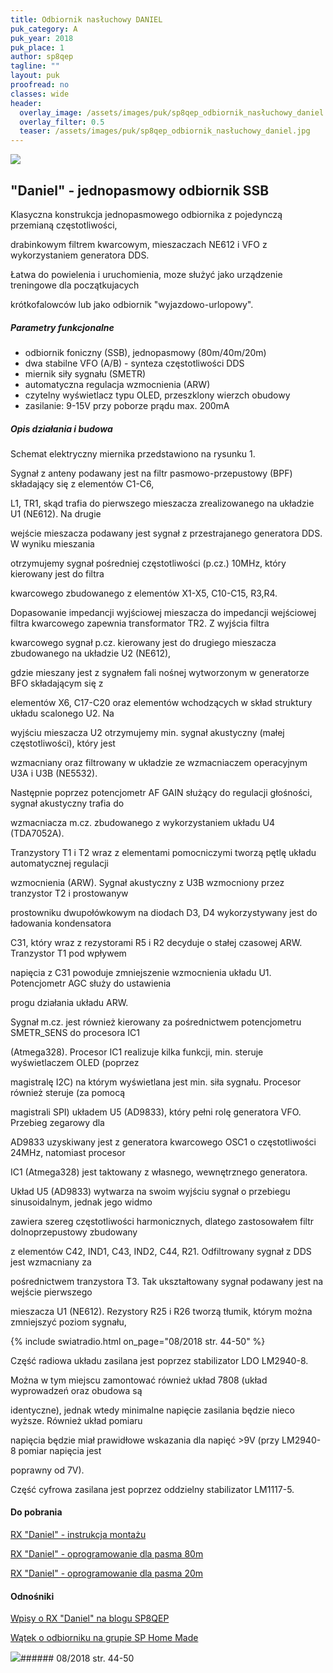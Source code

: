 ```yaml
---
title: Odbiornik nasłuchowy DANIEL
puk_category: A
puk_year: 2018
puk_place: 1
author: sp8qep
tagline: ""
layout: puk
proofread: no
classes: wide
header:
  overlay_image: /assets/images/puk/sp8qep_odbiornik_nasłuchowy_daniel.jpg
  overlay_filter: 0.5
  teaser: /assets/images/puk/sp8qep_odbiornik_nasłuchowy_daniel.jpg
---
```






 



![](assets/data/img/projects/2018-1-0.jpg) 



"Daniel" - jednopasmowy odbiornik SSB
-------------------------------------





 Klasyczna konstrukcja jednopasmowego odbiornika z pojedynczą przemianą częstotliwości,

 drabinkowym filtrem kwarcowym, mieszaczach NE612 i VFO z wykorzystaniem generatora DDS.

 Łatwa do powielenia i uruchomienia, moze służyć jako urządzenie treningowe dla początkujacych

 krótkofalowców lub jako odbiornik "wyjazdowo-urlopowy".




##### Parametry funkcjonalne




* odbiornik foniczny (SSB), jednopasmowy (80m/40m/20m)
* dwa stabilne VFO (A/B) - synteza częstotliwości DDS
* miernik siły sygnału (SMETR)
* automatyczna regulacja wzmocnienia (ARW)
* czytelny wyświetlacz typu OLED, przeszklony wierzch obudowy
* zasilanie: 9-15V przy poborze prądu max. 200mA




##### Opis działania i budowa




 Schemat elektryczny miernika przedstawiono na rysunku 1.






Sygnał z anteny podawany jest na filtr pasmowo-przepustowy (BPF) składający się z elementów C1-C6,

L1, TR1, skąd trafia do pierwszego mieszacza zrealizowanego na układzie U1 (NE612). Na drugie

wejście mieszacza podawany jest sygnał z przestrajanego generatora DDS. W wyniku mieszania

otrzymujemy sygnał pośredniej częstotliwości (p.cz.) 10MHz, który kierowany jest do filtra

kwarcowego zbudowanego z elementów X1-X5, C10-C15, R3,R4.






Dopasowanie impedancji wyjściowej mieszacza do impedancji wejściowej filtra kwarcowego zapewnia transformator TR2. Z wyjścia filtra

kwarcowego sygnał p.cz. kierowany jest do drugiego mieszacza zbudowanego na układzie U2 (NE612),

gdzie mieszany jest z sygnałem fali nośnej wytworzonym w generatorze BFO składającym się z

elementów X6, C17-C20 oraz elementów wchodzących w skład struktury układu scalonego U2. Na

wyjściu mieszacza U2 otrzymujemy min. sygnał akustyczny (małej częstotliwości), który jest

wzmacniany oraz filtrowany w układzie ze wzmacniaczem operacyjnym U3A i U3B (NE5532).

Następnie poprzez potencjometr AF GAIN służący do regulacji głośności, sygnał akustyczny trafia do

wzmacniacza m.cz. zbudowanego z wykorzystaniem układu U4 (TDA7052A).






Tranzystory T1 i T2 wraz z elementami pomocniczymi tworzą pętlę układu automatycznej regulacji

wzmocnienia (ARW). Sygnał akustyczny z U3B wzmocniony przez tranzystor T2 i prostowanyw

prostowniku dwupołówkowym na diodach D3, D4 wykorzystywany jest do ładowania kondensatora

C31, który wraz z rezystorami R5 i R2 decyduje o stałej czasowej ARW. Tranzystor T1 pod wpływem

napięcia z C31 powoduje zmniejszenie wzmocnienia układu U1. Potencjometr AGC służy do ustawienia

progu działania układu ARW.






Sygnał m.cz. jest również kierowany za pośrednictwem potencjometru SMETR\_SENS do procesora IC1

(Atmega328). Procesor IC1 realizuje kilka funkcji, min. steruje wyświetlaczem OLED (poprzez

magistralę I2C) na którym wyświetlana jest min. siła sygnału. Procesor również steruje (za pomocą

magistrali SPI) układem U5 (AD9833), który pełni rolę generatora VFO. Przebieg zegarowy dla

AD9833 uzyskiwany jest z generatora kwarcowego OSC1 o częstotliwości 24MHz, natomiast procesor

IC1 (Atmega328) jest taktowany z własnego, wewnętrznego generatora.






Układ U5 (AD9833) wytwarza na swoim wyjściu sygnał o przebiegu sinusoidalnym, jednak jego widmo

zawiera szereg częstotliwości harmonicznych, dlatego zastosowałem filtr dolnoprzepustowy zbudowany

z elementów C42, IND1, C43, IND2, C44, R21. Odfiltrowany sygnał z DDS jest wzmacniany za

pośrednictwem tranzystora T3. Tak ukształtowany sygnał podawany jest na wejście pierwszego

mieszacza U1 (NE612). Rezystory R25 i R26 tworzą tłumik, którym można zmniejszyć poziom sygnału,

{% include swiatradio.html on_page="08/2018 str. 44-50" %}






Część radiowa układu zasilana jest poprzez stabilizator LDO LM2940-8.

Można w tym miejscu zamontować również układ 7808 (układ wyprowadzeń oraz obudowa są

identyczne), jednak wtedy minimalne napięcie zasilania będzie nieco wyższe. Również układ pomiaru

napięcia będzie miał prawidłowe wskazania dla napięć >9V (przy LM2940-8 pomiar napięcia jest

poprawny od 7V).






Część cyfrowa zasilana jest poprzez oddzielny stabilizator LM1117-5.





#### Do pobrania

[RX "Daniel" - instrukcja montażu](assets/data/download/SP8QEP_RX-DANIEL-instrukcja.pdf)

[RX "Daniel" - oprogramowanie dla pasma 80m](assets/data/download/SP8QEP_RX-DANIEL-v174_80m.zip)

[RX "Daniel" - oprogramowanie dla pasma 20m](assets/data/download/SP8QEP_RX-DANIEL-v174_20m.zip)




#### Odnośniki

[Wpisy o RX "Daniel" na blogu SP8QEP](https://sp8qep.wordpress.com/tag/odbiornik-ssb-daniel/)

[Wątek o odbiorniku na grupie SP Home Made](http://sp-hm.pl/thread-3181.html)

 



![](assets/img/logo/sr_logo_s.jpg)###### 08/2018 str. 44-50

 





 


